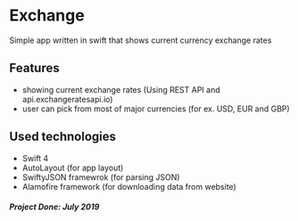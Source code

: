 # Exchange
Simple app written in swift that shows current currency exchange rates

## Features
* showing current exchange rates (Using REST API and api.exchangeratesapi.io) 
* user can pick from most of major currencies (for ex. USD, EUR and GBP) 

## Used technologies
* Swift 4 
* AutoLayout (for app layout)
* SwiftyJSON framewrok (for parsing JSON)
* Alamofire framework (for downloading data from website)

##### Project Done: July 2019


